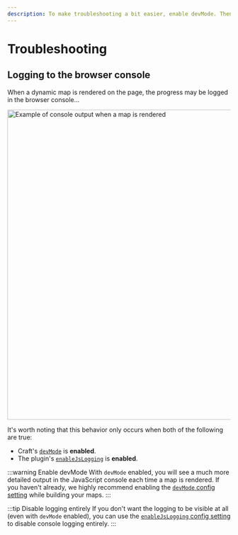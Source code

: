 ```yaml
---
description: To make troubleshooting a bit easier, enable devMode. Then watch your browser console for the full play-by-play log, each time a dynamic map is created.
---
```


# Troubleshooting

## Logging to the browser console

When a dynamic map is rendered on the page, the progress may be logged in the browser console...

<img class="dropshadow" :src="$withBase('/images/maps/console.png')" alt="Example of console output when a map is rendered" width="700">

It's worth noting that this behavior only occurs when both of the following are true:

 - Craft's [`devMode`](https://craftcms.com/docs/4.x/config/config-settings.html#devmode) is **enabled**.
 - The plugin's [`enableJsLogging`](/getting-started/config/#enablejslogging) is **enabled**.

:::warning Enable devMode
With `devMode` enabled, you will see a much more detailed output in the JavaScript console each time a map is rendered. If you haven't already, we highly recommend enabling the [`devMode` config setting](https://craftcms.com/docs/4.x/config/config-settings.html#devmode) while building your maps.
:::

:::tip Disable logging entirely
If you don't want the logging to be visible at all (even with `devMode` enabled), you can use the [`enableJsLogging` config setting](/getting-started/config/#enablejslogging) to disable console logging entirely.
:::
